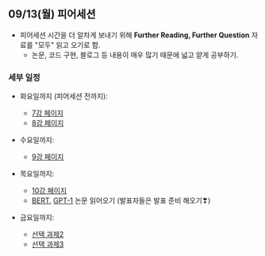 ## 09/13(월) 피어세션

- 피어세션 시간을 더 알차게 보내기 위해 **Further Reading, Further Question** 자료를 "모두" 읽고 오기로 함.
  - 논문, 코드 구현, 블로그 등 내용이 매우 많기 때문에 넓고 얕게 공부하기.


### 세부 일정

- 화요일까지 (피어세션 전까지):
  - [7강 페이지](https://www.boostcourse.org/boostcampaitech2/lecture/1089693?isDesc=false)
  - [8강 페이지](https://www.boostcourse.org/boostcampaitech2/lecture/1089694/?isDesc=false)

- 수요일까지:
  - [9강 페이지](https://www.boostcourse.org/boostcampaitech2/lecture/1089695/?isDesc=false)

- 목요일까지:
  - [10강 페이지](https://www.boostcourse.org/boostcampaitech2/lecture/1089696/?isDesc=false)
  - [BERT](https://arxiv.org/abs/1810.04805), [GPT-1](https://s3-us-west-2.amazonaws.com/openai-assets/research-covers/language-unsupervised/language_understanding_paper.pdf) 논문 읽어오기 (발표자들은 발표 준비 해오기❣)

- 금요일까지:
  - [선택 과제2](https://www.boostcourse.org/boostcampaitech2/lecture/1110891?isDesc=false)
  - [선택 과제3](https://www.boostcourse.org/boostcampaitech2/lecture/1110897/?isDesc=false)
